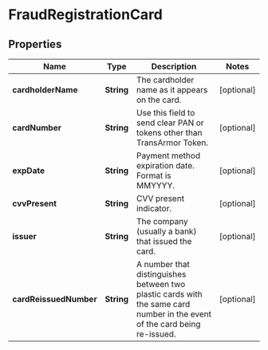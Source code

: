 
# FraudRegistrationCard

## Properties
Name | Type | Description | Notes
------------ | ------------- | ------------- | -------------
**cardholderName** | **String** | The cardholder name as it appears on the card. |  [optional]
**cardNumber** | **String** | Use this field to send clear PAN or tokens other than TransArmor Token. |  [optional]
**expDate** | **String** | Payment method expiration date. Format is MMYYYY. |  [optional]
**cvvPresent** | **String** | CVV present indicator. |  [optional]
**issuer** | **String** | The company (usually a bank) that issued the card. |  [optional]
**cardReissuedNumber** | **String** | A number that distinguishes between two plastic cards with the same card number in the event of the card being re-issued. |  [optional]



